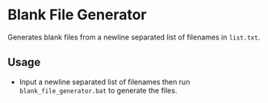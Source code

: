 # Blank File Generator

Generates blank files from a newline separated list of filenames in `list.txt`. 

## Usage

- Input a newline separated list of filenames then run `blank_file_generator.bat` to generate the files.
